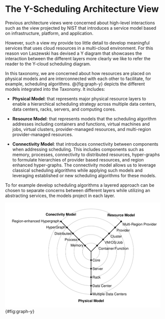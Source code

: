 # The Y-Scheduling Architecture View

Previous architecture views were concerned about high-level interactions
such as the view projected by NIST that introduces a service model based
on infrastructure, platform, and application.

However, such a view my provide too little detail to develop meaningful services that uses cloud resources in a multi-cloud environment. For
this reason von Laszewski has devised a Y diagram that showcases the
interaction between the different layers more clearly we like to refer
the reader to the Y-cloud scheduling diagram.

In this taxonomy, we are concerned about how resources are placed on
physical models and are interconnected with each other to facilitate, for example, scheduling algorithms. @{fig:graph-y} depicts the different
models integrated into the Taxonomy. It includes:

* **Physical Model**: that represents major physical resource layers to
  enable a hierarchical scheduling strategy across multiple data
  centers, data centers, racks, servers, and computing cores.

* **Resource Model**: that represents models that the scheduling
  algorithm addresses including containers and functions, virtual
  machines and jobs, virtual clusters, provider-managed resources, and
  multi-region provider-managed resources.

* **Connectivity Model**: that introduces connectivity between components
  when addressing scheduling. This includes components such as memory,
  processes, connectivity to distributed resources, hyper-graphs to
  formulate hierarchies of provider based resources, and region
  enhanced hyper-graphs. The connectivity model allows us to leverage
  classical scheduling algorithms while applying such models and
  leveraging established or new scheduling algorithms for these
  models.

To for example develop scheduling algorithms a layered approach can be
chosen to separate concerns between different layers while utilizing an
abstracting services, the models project in each layer.

![Von Laszewski's Y-scheduling Cloud Architecture view](images/y-scheduling.png){#fig:graph-y}

